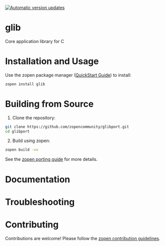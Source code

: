 [![Automatic version updates](https://github.com/zopencommunity/glibport/actions/workflows/bump.yml/badge.svg)](https://github.com/ZOSOpenTools/glibport/actions/workflows/bump.yml)

# glib

Core application library for C

# Installation and Usage

Use the zopen package manager ([QuickStart Guide](https://zopen.community/#/Guides/QuickStart)) to install:
```bash
zopen install glib
```

# Building from Source

1. Clone the repository:
```bash
git clone https://github.com/zopencommunity/glibport.git
cd glibport
```
2. Build using zopen:
```bash
zopen build -vv
```

See the [zopen porting guide](https://zopen.community/#/Guides/Porting) for more details.

# Documentation


# Troubleshooting

# Contributing
Contributions are welcome! Please follow the [zopen contribution guidelines](https://github.com/zopencommunity/meta/blob/main/CONTRIBUTING.md).
